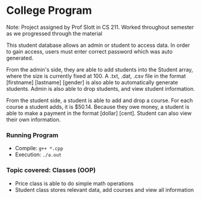 # College Program 

Note: Project assigned by Prof Slott in CS 211. Worked throughout semester as we progressed through the material 

This student database allows an admin or student to access data. In order to gain access, users must enter correct password which was auto generated. 

From the admin's side, they are able to add students into the Student array, where the size is currently fixed at 100. A .txt, .dat, .csv file in the format [firstname] [lastname] [gender] is also able to automatically generate students. Admin is also able to drop students, and view student information.

From the student side, a student is able to add and drop a course. For each course a student adds, it is $50.14. Because they owe money, a student is able to make a payment in the format [dollar] [cent]. Student can also view their own information.

### Running Program
- Compile: `g++ *.cpp`
- Execution: `./a.out`

### Topic covered: Classes (OOP)
- Price class is able to do simple math operations
- Student class stores relevant data, add courses and view all information
